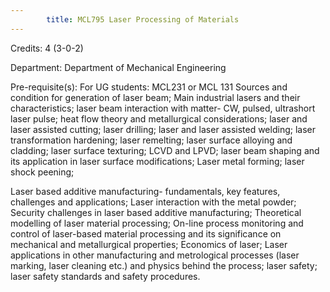 ```yaml
---
        title: MCL795 Laser Processing of Materials
---
```

Credits: 4 (3-0-2)

Department: Department of Mechanical Engineering

Pre-requisite(s): For UG students: MCL231 or MCL 131 Sources and condition for generation of laser beam; Main industrial lasers and their characteristics; laser beam interaction with matter- CW, pulsed, ultrashort laser pulse; heat flow theory and metallurgical considerations; laser and laser assisted cutting; laser drilling; laser and laser assisted welding; laser transformation hardening; laser remelting; laser surface alloying and cladding; laser surface texturing; LCVD and LPVD; laser beam shaping and its application in laser surface modifications; Laser metal forming; laser shock peening;

Laser based additive manufacturing- fundamentals, key features, challenges and applications; Laser interaction with the metal powder; Security challenges in laser based additive manufacturing; Theoretical modelling of laser material processing; On-line process monitoring and control of laser-based material processing and its significance on mechanical and metallurgical properties; Economics of laser; Laser applications in other manufacturing and metrological processes (laser marking, laser cleaning etc.) and physics behind the process; laser safety; laser safety standards and safety procedures.